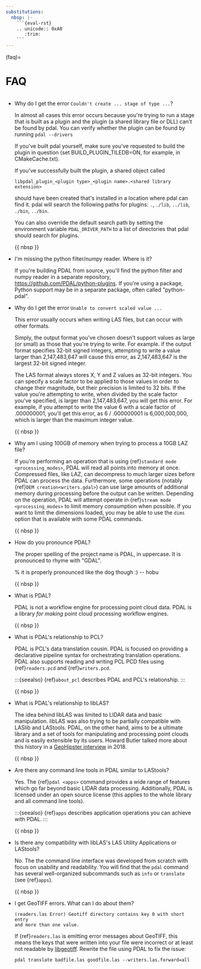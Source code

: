 ```yaml
---
substitutions:
  nbsp: |-
    ```{eval-rst}
    .. unicode:: 0xA0
       :trim:
    ```
---
```


(faq)=

# FAQ

```{index} pronounce
```

- Why do I get the error `Couldn't create ... stage of type ...`?

  In almost all cases this error occurs because you're trying to run a stage
  that is built as a plugin and the plugin (a shared library file or DLL)
  can't be found by pdal.  You can verify whether the plugin can
  be found by running `pdal --drivers`

  If you've built pdal yourself, make sure you've requested to build the
  plugin in question (set BUILD_PLUGIN_TILEDB=ON, for example,
  in CMakeCache.txt).

  If you've successfully built the plugin, a
  shared object called

  ```
  libpdal_plugin_<plugin type>_<plugin name>.<shared library extension>
  ```

  should have been created that's installed in a location where pdal
  can find it.  pdal will search
  the following paths for plugins: `.`, `./lib`, `../lib`, `./bin`,
  `../bin`.

  You can also override the default search path by setting the environment
  variable `PDAL_DRIVER_PATH` to a list of directories that pdal should search
  for plugins.

  {{ nbsp }}

- I'm missing the python filter/numpy reader. Where is it?

  If you're building PDAL from source, you'll find the python filter and numpy
  reader in a separate repository, <https://github.com/PDAL/python-plugins>. If you're
  using a package, Python support may be in a separate package, often called "python-pdal".

- Why do I get the error `Unable to convert scaled value ...`

  This error usually occurs when writing LAS files, but can occur with other
  formats.

  Simply, the output format you've chosen doesn't support values as large
  (or small) as those that you're trying to write.  For example. if the
  output format specifies 32-bit signed integers, attempting to write a
  value larger than 2,147,483,647 will cause this error, as 2,147,483,647
  is the largest 32-bit signed integer.

  The LAS format always stores X, Y and Z values as 32-bit integers.
  You can specify a scale factor to be applied to those values in order
  to change their magnitude, but their precision is limited to 32 bits.
  If the value
  you're attempting to write, when divided by the scale factor you've
  specified, is larger than 2,147,483,647, you will get this error.
  For example, if you attempt to write the value 6 with a scale factor
  of .000000001, you'll get this error, as 6 / .000000001 is 6,000,000,000,
  which is larger than the maximum integer value.

  {{ nbsp }}

- Why am I using 100GB of memory when trying to process a 10GB LAZ file?

  If you're performing an operation that is using
  {ref}`standard mode <processing_modes>`, PDAL will read all points into
  memory at once.  Compressed files, like LAZ, can decompress to much larger
  sizes before PDAL can process the data. Furthermore, some operations
  (notably {ref}`DEM creation<writers.gdal>`) can use large amounts of
  additional memory during processing before the output can be written.
  Depending on the operation, PDAL will attempt operate in
  {ref}`stream mode <processing_modes>` to limit memory consumption when possible.
  If you want to limit the dimensions loaded, you may be able to use the `dims` option
  that is available with some PDAL commands.

  {{ nbsp }}

- How do you pronounce PDAL?

  The proper spelling of the project name is PDAL, in uppercase. It is
  pronounced to rhyme with "GDAL".

  % it is properly pronounced like the dog though :) -- hobu

  {{ nbsp }}

- What is PDAL?

  PDAL is not a workflow engine for processing point cloud data.
  PDAL is a library *for making* point cloud processing workflow engines.

  {{ nbsp }}

- What is PDAL's relationship to PCL?

  PDAL is PCL's data translation cousin. PDAL is focused on providing a
  declarative pipeline syntax for orchestrating translation operations.
  PDAL also supports reading and writing PCL PCD files using {ref}`readers.pcd`
  and {ref}`writers.pcd`.

  :::{seealso}
  {ref}`about_pcl` describes PDAL and PCL's relationship.
  :::

  {{ nbsp }}

- What is PDAL's relationship to libLAS?

  The idea behind libLAS was limited to LIDAR data and basic
  manipulation. libLAS was also trying to be partially compatible
  with LASlib and LAStools. PDAL, on the other hand, aims to be
  a ultimate library and a set of tools for manipulating and processing
  point clouds and is easily extensible by its users. Howard Butler
  talked more about this history in a [GeoHipster interview] in
  2018\.

  {{ nbsp }}

- Are there any command line tools in PDAL similar to LAStools?

  Yes. The {ref}`pdal <apps>` command provides a wide range of features which go
  far beyond basic LIDAR data processing. Additionally, PDAL is licensed
  under an open source license (this applies to the whole library and
  all command line tools).

  :::{seealso}
  {ref}`apps` describes application operations you can
  achieve with PDAL.
  :::

  {{ nbsp }}

- Is there any compatibility with libLAS's LAS Utility Applications or LAStools?

  No. The the command line interface was developed from scratch with
  focus on usability and readability. You will find that the `pdal`
  command has several well-organized subcommands such as `info`
  or `translate` (see {ref}`apps`).

  {{ nbsp }}

- I get GeoTIFF errors. What can I do about them?

  ```
  (readers.las Error) Geotiff directory contains key 0 with short entry
  and more than one value.
  ```

  If {ref}`readers.las` is emitting error messages about GeoTIFF, this means
  the keys that were written into your file were incorrect or at least not
  readable by [libgeotiff]. Rewrite the file using PDAL to fix the issue:

  ```
  pdal translate badfile.las goodfile.las --writers.las.forward=all
  ```

[geohipster interview]: http://geohipster.com/2018/03/05/howard-butler-like-good-song-open-source-software-chance-immortal/
[libgeotiff]: https://trac.osgeo.org/geotif
